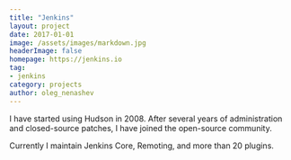 ```yaml
---
title: "Jenkins"
layout: project
date: 2017-01-01
image: /assets/images/markdown.jpg
headerImage: false
homepage: https://jenkins.io
tag:
- jenkins
category: projects
author: oleg_nenashev
---
```


I have started using Hudson in 2008.
After several years of administration and closed-source patches,
I have joined the open-source community.

Currently I maintain Jenkins Core, Remoting, and more than 20 plugins.

